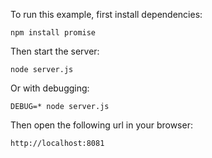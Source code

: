 To run this example, first install dependencies:

    npm install promise

Then start the server:

    node server.js

Or with debugging:

    DEBUG=* node server.js

Then open the following url in your browser:

    http://localhost:8081


